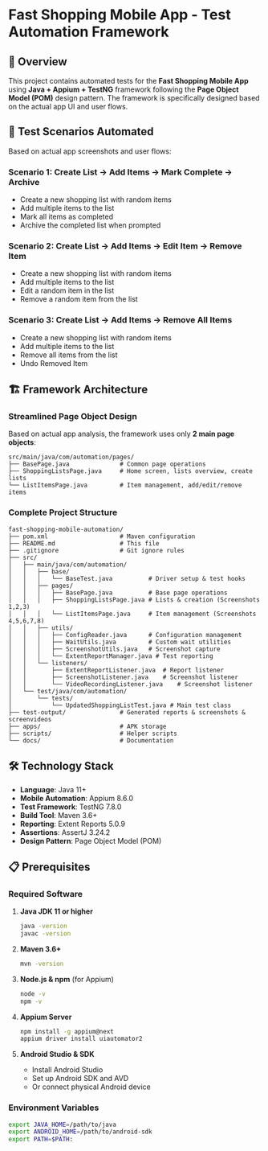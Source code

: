 # Fast Shopping Mobile App - Test Automation Framework

## 📱 Overview
This project contains automated tests for the **Fast Shopping Mobile App** using **Java + Appium + TestNG** framework following the **Page Object Model (POM)** design pattern. The framework is specifically designed based on the actual app UI and user flows.

## 🎯 Test Scenarios Automated

Based on actual app screenshots and user flows:

### Scenario 1: Create List → Add Items → Mark Complete → Archive
- Create a new shopping list with random items
- Add multiple items to the list
- Mark all items as completed
- Archive the completed list when prompted

### Scenario 2: Create List → Add Items → Edit Item → Remove Item
- Create a new shopping list with random items
- Add multiple items to the list
- Edit a random item in the list
- Remove a random item from the list

### Scenario 3: Create List → Add Items → Remove All Items
- Create a new shopping list with random items
- Add multiple items to the list
- Remove all items from the list
- Undo Removed Item

## 🏗️ Framework Architecture

### Streamlined Page Object Design
Based on actual app analysis, the framework uses only **2 main page objects**:

```
src/main/java/com/automation/pages/
├── BasePage.java              # Common page operations
├── ShoppingListsPage.java     # Home screen, lists overview, create lists
└── ListItemsPage.java         # Item management, add/edit/remove items
```

### Complete Project Structure
```
fast-shopping-mobile-automation/
├── pom.xml                    # Maven configuration
├── README.md                  # This file
├── .gitignore                 # Git ignore rules
├── src/
│   ├── main/java/com/automation/
│   │   ├── base/
│   │   │   └── BaseTest.java          # Driver setup & test hooks
│   │   ├── pages/
│   │   │   ├── BasePage.java          # Base page operations
│   │   │   ├── ShoppingListsPage.java # Lists & creation (Screenshots 1,2,3)
│   │   │   └── ListItemsPage.java     # Item management (Screenshots 4,5,6,7,8)
│   │   ├── utils/
│   │   │   ├── ConfigReader.java      # Configuration management
│   │   │   ├── WaitUtils.java         # Custom wait utilities
│   │   │   ├── ScreenshotUtils.java   # Screenshot capture
│   │   │   └── ExtentReportManager.java # Test reporting
│   │   └── listeners/
│   │       ├── ExtentReportListener.java  # Report listener
│   │       ├── ScreenshotListener.java    # Screenshot listener
│   │       └── VideoRecordingListener.java    # Screenshot listener
│   └── test/java/com/automation/
│       └── tests/
│           └── UpdatedShoppingListTest.java # Main test class
├── test-output/               # Generated reports & screenshots & screenvideos
├── apps/                      # APK storage
├── scripts/                   # Helper scripts
└── docs/                      # Documentation
```

## 🛠️ Technology Stack
- **Language**: Java 11+
- **Mobile Automation**: Appium 8.6.0
- **Test Framework**: TestNG 7.8.0
- **Build Tool**: Maven 3.6+
- **Reporting**: Extent Reports 5.0.9
- **Assertions**: AssertJ 3.24.2
- **Design Pattern**: Page Object Model (POM)

## 📋 Prerequisites

### Required Software
1. **Java JDK 11 or higher**
   ```bash
   java -version
   javac -version
   ```

2. **Maven 3.6+**
   ```bash
   mvn -version
   ```

3. **Node.js & npm** (for Appium)
   ```bash
   node -v
   npm -v
   ```

4. **Appium Server**
   ```bash
   npm install -g appium@next
   appium driver install uiautomator2
   ```

5. **Android Studio & SDK**
   - Install Android Studio
   - Set up Android SDK and AVD
   - Or connect physical Android device

### Environment Variables
```bash
export JAVA_HOME=/path/to/java
export ANDROID_HOME=/path/to/android-sdk  
export PATH=$PATH: